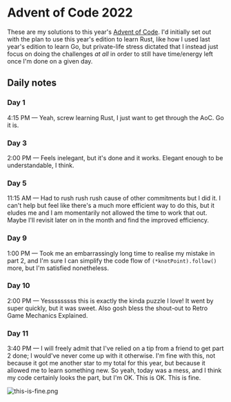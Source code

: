 # Advent of Code 2022

These are my solutions to this year's [Advent of Code](https://adventofcode.com/2022). I'd initially set out with the plan to use this year's edition to learn Rust, like how I used last year's edition to learn Go, but private-life stress dictated that I instead just focus on doing the challenges _at all_ in order to still have time/energy left once I'm done on a given day.

## Daily notes

### Day 1

4:15 PM — Yeah, screw learning Rust, I just want to get through the AoC. Go it is.

### Day 3

2:00 PM — Feels inelegant, but it's done and it works. Elegant enough to be understandable, I think.

### Day 5

11:15 AM — Had to rush rush rush cause of other commitments but I did it. I can't help but feel like there's a much more efficient way to do this, but it eludes me and I am momentarily not allowed the time to work that out. Maybe I'll revisit later on in the month and find the improved efficiency.

### Day 9

1:00 PM — Took me an embarrassingly long time to realise my mistake in part 2, and I'm sure I can simplify the code flow of `(*knotPoint).follow()` more, but I'm satisfied nonetheless.

### Day 10

2:00 PM — Yesssssssss this is exactly the kinda puzzle I love! It went by super quickly, but it was sweet. Also gosh bless the shout-out to Retro Game Mechanics Explained.

### Day 11

3:40 PM — I will freely admit that I've relied on a tip from a friend to get part 2 done; I would've never come up with it otherwise. I'm fine with this, not because it got me another star to my total for this year, but because it allowed me to learn something new. So yeah, today was a mess, and I think my code certainly looks the part, but I'm OK. This is OK. This is fine.

![this-is-fine.png](https://cdn3.emoji.gg/emojis/6680_this_is_fine.png)
